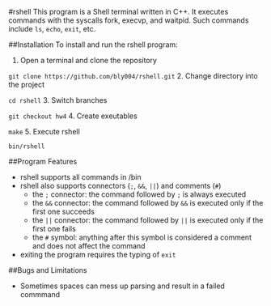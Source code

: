 #rshell
This program is a Shell terminal written in C++. It executes commands with the syscalls fork, execvp, and waitpid. Such commands include `ls`, `echo`, `exit`, etc.

##Installation
To install and run the rshell program:

1. Open a terminal and clone the repository

  `git clone https://github.com/bly004/rshell.git`
2. Change directory into the project

  `cd rshell`
3. Switch branches

  `git checkout hw4`
4. Create exeutables

  `make`
5. Execute rshell

  `bin/rshell`
  
##Program Features
* rshell supports all commands in /bin
* rshell also supports connectors (`;`, `&&`, `||`) and comments (`#`)
  * the `;` connector: the command followed by `;` is always executed
  * the `&&` connector: the command followed by `&&` is executed only if the first one succeeds
  * the `||` connector: the command followed by `||` is executed only if the first one fails
  * the `#` symbol: anything after this symbol is considered a comment and does not affect the command
* exiting the program requires the typing of `exit`

##Bugs and Limitations
* Sometimes spaces can mess up parsing and result in a failed commmand
